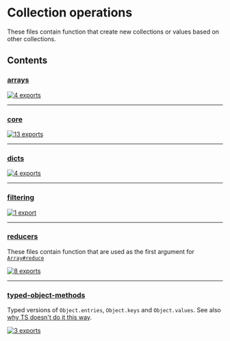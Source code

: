 # Collection operations

<!-- SUMMARY:START -->

These files contain function that create new collections or values based on other collections.

<!-- SUMMARY:END -->

## Contents

<!-- TOC:START -->

### [arrays](https://github.com/JanMalch/ts-experiments/blob/master/src/collections/operations/arrays.ts)

[![4 exports](https://img.shields.io/badge/exports-4-blue)](https://github.com/JanMalch/ts-experiments/blob/master/src/collections/operations/arrays.ts)

---

### [core](https://github.com/JanMalch/ts-experiments/blob/master/src/collections/operations/core.ts)

[![13 exports](https://img.shields.io/badge/exports-13-blue)](https://github.com/JanMalch/ts-experiments/blob/master/src/collections/operations/core.ts)

---

### [dicts](https://github.com/JanMalch/ts-experiments/blob/master/src/collections/operations/dicts.ts)

[![4 exports](https://img.shields.io/badge/exports-4-blue)](https://github.com/JanMalch/ts-experiments/blob/master/src/collections/operations/dicts.ts)

---

### [filtering](https://github.com/JanMalch/ts-experiments/blob/master/src/collections/operations/filtering.ts)

[![1 export](https://img.shields.io/badge/exports-1-blue)](https://github.com/JanMalch/ts-experiments/blob/master/src/collections/operations/filtering.ts)

---

### [reducers](https://github.com/JanMalch/ts-experiments/tree/master/src/collections/operations/reducers/)

These files contain function that are used as the first argument for [`Array#reduce`](https://developer.mozilla.org/en-US/docs/Web/JavaScript/Reference/Global_Objects/Array/Reduce)

[![8 exports](https://img.shields.io/badge/exports-8-blue)](https://github.com/JanMalch/ts-experiments/tree/master/src/collections/operations/reducers/)

---

### [typed-object-methods](https://github.com/JanMalch/ts-experiments/blob/master/src/collections/operations/typed-object-methods.ts)

Typed versions of `Object.entries`, `Object.keys` and `Object.values`.
See also [why TS doesn't do it this way](https://github.com/Microsoft/TypeScript/issues/12870#issuecomment-266637861).

[![3 exports](https://img.shields.io/badge/exports-3-blue)](https://github.com/JanMalch/ts-experiments/blob/master/src/collections/operations/typed-object-methods.ts)

<!-- TOC:END -->
